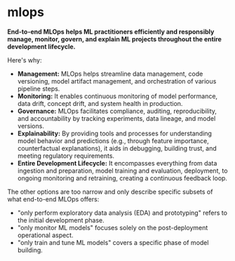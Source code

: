 # mlops

**End-to-end MLOps helps ML practitioners efficiently and responsibly manage, monitor, govern, and explain ML projects throughout the entire development lifecycle.**

Here's why:

* **Management:** MLOps helps streamline data management, code versioning, model artifact management, and orchestration of various pipeline steps.
* **Monitoring:** It enables continuous monitoring of model performance, data drift, concept drift, and system health in production.
* **Governance:** MLOps facilitates compliance, auditing, reproducibility, and accountability by tracking experiments, data lineage, and model versions.
* **Explainability:** By providing tools and processes for understanding model behavior and predictions (e.g., through feature importance, counterfactual explanations), it aids in debugging, building trust, and meeting regulatory requirements.
* **Entire Development Lifecycle:** It encompasses everything from data ingestion and preparation, model training and evaluation, deployment, to ongoing monitoring and retraining, creating a continuous feedback loop.

The other options are too narrow and only describe specific subsets of what end-to-end MLOps offers:
* "only perform exploratory data analysis (EDA) and prototyping" refers to the initial development phase.
* "only monitor ML models" focuses solely on the post-deployment operational aspect.
* "only train and tune ML models" covers a specific phase of model building.
